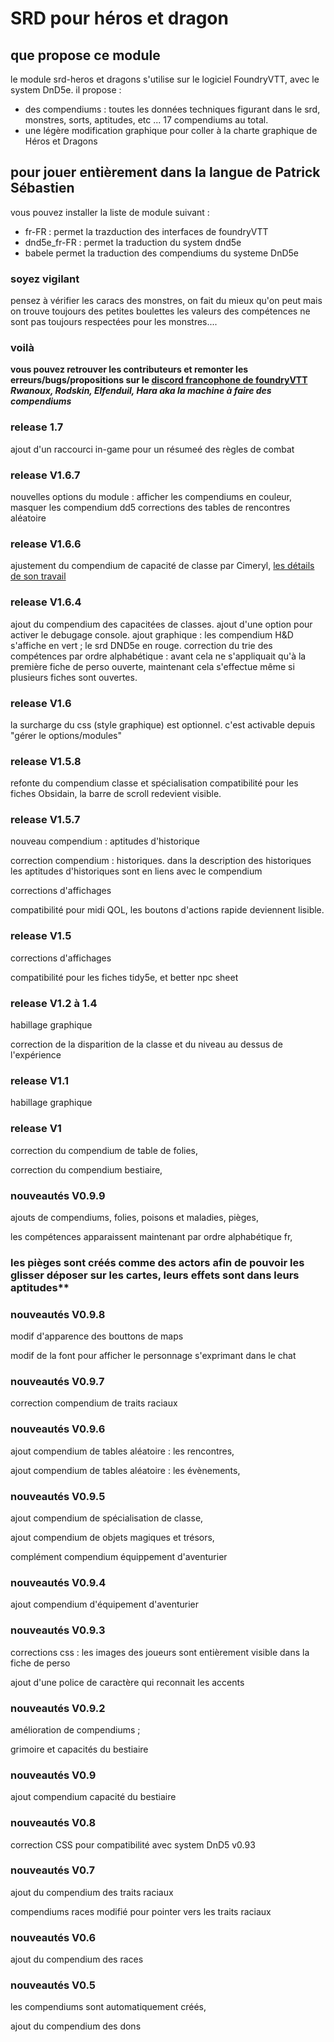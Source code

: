 # SRD pour héros et dragon

## que propose ce module

le module srd-heros et dragons s'utilise sur le logiciel FoundryVTT, avec le system DnD5e.
il propose :

* des compendiums : toutes les données techniques figurant dans le srd, monstres, sorts, aptitudes, etc ... 17 compendiums au total.
* une légère modification graphique pour coller à la charte graphique de Héros et Dragons

## pour jouer entièrement dans la langue de Patrick Sébastien

vous pouvez installer la liste de module suivant :

* fr-FR : permet la trazduction des interfaces de foundryVTT
* dnd5e_fr-FR : permet la traduction du system dnd5e
* babele permet la traduction des compendiums du systeme DnD5e

### soyez vigilant

pensez à vérifier les caracs des monstres, on fait du mieux qu'on peut mais on trouve toujours des petites boulettes
 les valeurs des compétences ne sont pas toujours respectées pour les monstres....

### voilà

**vous pouvez retrouver les contributeurs et remonter les erreurs/bugs/propositions sur le [discord francophone de foundryVTT](https://discord.gg/pPSDNJk)**
***Rwanoux, Rodskin, Elfenduil, Hara aka la machine à faire des compendiums***

### release 1.7

ajout d'un raccourci in-game pour un résumeé des règles de combat

### release V1.6.7

nouvelles options du module : afficher les compendiums en couleur, masquer les compendium dd5
corrections des tables de rencontres aléatoire

### release V1.6.6

ajustement du compendium de capacité de classe par Cimeryl, [les détails de son travail](https://gitlab.com/lemaire.erw/srd-heros-et-dragons/-/blob/master/avanceCapaClasse.md)

### release V1.6.4

ajout du compendium des capacitées de classes.
ajout d'une option pour activer le debugage console.
ajout graphique : les compendium H&D s'affiche en vert ; le srd DND5e en rouge.
correction du trie des compétences par ordre alphabétique : avant cela ne s'appliquait qu'à la première fiche de perso ouverte, maintenant cela s'effectue même si plusieurs fiches sont ouvertes.

### release V1.6

la surcharge du css (style graphique) est optionnel. c'est activable depuis "gérer le options/modules"

### release V1.5.8

refonte du compendium classe et spécialisation
compatibilité pour les fiches Obsidain, la barre de scroll redevient visible.

### release V1.5.7

nouveau compendium : aptitudes d'historique

correction compendium : historiques. dans la description des historiques les aptitudes d'historiques sont en liens avec le compendium

corrections d'affichages

compatibilité pour midi QOL, les boutons d'actions rapide deviennent lisible.

### release V1.5

corrections d'affichages

compatibilité pour les fiches tidy5e, et better npc sheet

### release V1.2 à 1.4

habillage graphique

correction de la disparition de la classe et du niveau au dessus de l'expérience

### release V1.1

habillage graphique

### release V1

correction du compendium de table de folies,

correction du compendium bestiaire,

### nouveautés V0.9.9

ajouts de compendiums, folies, poisons et maladies, pièges,

les compétences apparaissent maintenant par ordre alphabétique fr,

### les pièges sont créés comme des actors afin de pouvoir les glisser déposer sur les cartes, leurs effets sont dans leurs aptitudes**

### nouveautés V0.9.8

modif d'apparence des bouttons de maps

 modif de la font pour afficher le personnage s'exprimant dans le chat

### nouveautés V0.9.7

correction compendium de traits raciaux

### nouveautés V0.9.6

ajout compendium de tables aléatoire : les rencontres,  

ajout compendium de tables aléatoire : les évènements,  

### nouveautés V0.9.5

ajout compendium de spécialisation de classe,  

ajout compendium de objets magiques et trésors,

complément compendium équippement d'aventurier  

### nouveautés V0.9.4

ajout compendium d'équipement d'aventurier

### nouveautés V0.9.3

corrections css : les images des joueurs sont entièrement visible dans la fiche de perso

ajout d'une police de caractère qui reconnait les accents

### nouveautés V0.9.2

amélioration de compendiums ;

 grimoire et capacités du bestiaire

### nouveautés V0.9

ajout compendium capacité du bestiaire

### nouveautés V0.8

correction CSS pour compatibilité avec system DnD5 v0.93

### nouveautés V0.7

 ajout du compendium des traits raciaux

 compendiums races modifié pour pointer vers les traits raciaux

### nouveautés V0.6

 ajout du compendium des races

### nouveautés V0.5

 les compendiums sont automatiquement créés,

ajout du compendium des dons
